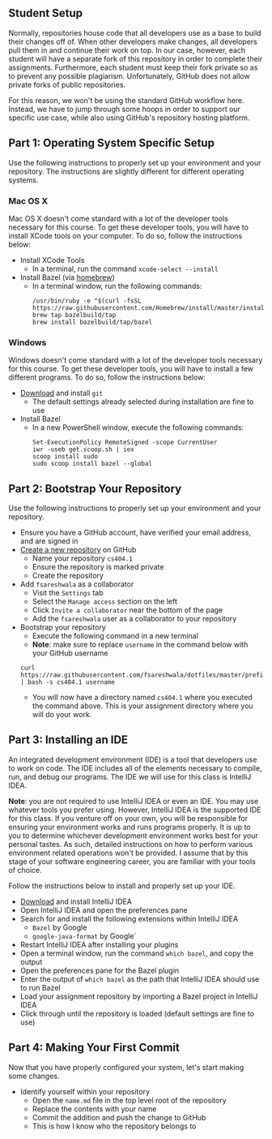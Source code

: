 Student Setup
-------------
Normally, repositories house code that all developers use as a base to build their changes off of.
When other developers make changes, all developers pull them in and continue their work on top.
In our case, however, each student will have a separate fork of this repository in order to complete
their assignments. Furthermore, each student must keep their fork private so as to prevent any
possible plagiarism. Unfortunately, GitHub does not allow private forks of public repositories.

For this reason, we won't be using the standard GitHub workflow here. Instead, we have to jump
through some hoops in order to support our specific use case, while also using GitHub's repository
hosting platform.

Part 1: Operating System Specific Setup
---------------------------------------
Use the following instructions to properly set up your environment and your repository. The
instructions are slightly different for different operating systems.

### Mac OS X
Mac OS X doesn't come standard with a lot of the developer tools necessary for this course. To get
these developer tools, you will have to install XCode tools on your computer. To do so, follow the
instructions below:

- Install XCode Tools
  - In a terminal, run the command `xcode-select --install`
- Install Bazel (via [homebrew](https://brew.sh))
  - In a terminal window, run the following commands:
    ```
    /usr/bin/ruby -e "$(curl -fsSL https://raw.githubusercontent.com/Homebrew/install/master/install)"
    brew tap bazelbuild/tap
    brew install bazelbuild/tap/bazel
    ```

### Windows
Windows doesn't come standard with a lot of the developer tools necessary for this course. To get
these developer tools, you will have to install a few different programs. To do so, follow the
instructions below:

- [Download](https://git-scm.com/download/win) and install `git`
  - The default settings already selected during installation are fine to use
- Install Bazel
  - In a new PowerShell window, execute the following commands:
    ```
    Set-ExecutionPolicy RemoteSigned -scope CurrentUser
    iwr -useb get.scoop.sh | iex
    scoop install sudo
    sudo scoop install bazel --global
    ```

Part 2: Bootstrap Your Repository
---------------------------------
Use the following instructions to properly set up your environment and your repository.

- Ensure you have a GitHub account, have verified your email address, and are signed in
- [Create a new repository](https://github.com/new) on GitHub
  - Name your repository `cs404.1`
  - Ensure the repository is marked private
  - Create the repository
- Add `fsareshwala` as a collaborator
  - Visit the `Settings` tab
  - Select the `Manage access` section on the left
  - Click `Invite a collaborator` near the bottom of the page
  - Add the `fsareshwala` user as a collaborator to your repository
- Bootstrap your repository
  - Execute the following command in a new terminal
  - **Note**: make sure to replace `username` in the command below with your GitHub username
  ```
  curl https://raw.githubusercontent.com/fsareshwala/dotfiles/master/prefix/bin/bootstrap | bash -s cs404.1 username

  ```
  - You will now have a directory named `cs404.1` where you executed the command above. This is your
    assignment directory where you will do your work.

Part 3: Installing an IDE
-------------------------
An integrated development environment (IDE) is a tool that developers use to work on code. The IDE
includes all of the elements necessary to compile, run, and debug our programs. The IDE we will use
for this class is IntelliJ IDEA.

**Note**: you are not required to use IntelliJ IDEA or even an IDE. You may use whatever tools you
prefer using. However, IntelliJ IDEA is the supported IDE for this class. If you venture off on your
own, you will be responsible for ensuring your environment works and runs programs properly. It is
up to you to determine whichever development environment works best for your personal tastes. As
such, detailed instructions on how to perform various environment related operations won't be
provided. I assume that by this stage of your software engineering career, you are familiar with
your tools of choice.

Follow the instructions below to install and properly set up your IDE.

- [Download](https://www.jetbrains.com/idea/download) and install IntelliJ IDEA
- Open IntelliJ IDEA and open the preferences pane
- Search for and install the following extensions within IntelliJ IDEA
  - `Bazel` by Google
  - `google-java-format` by Google`
- Restart IntelliJ IDEA after installing your plugins
- Open a terminal window, run the command `which bazel`, and copy the output
- Open the preferences pane for the Bazel plugin
- Enter the output of `which bazel` as the path that IntelliJ IDEA should use to run Bazel
- Load your assignment repository by importing a Bazel project in IntelliJ IDEA
- Click through until the repository is loaded (default settings are fine to use)

Part 4: Making Your First Commit
--------------------------------
Now that you have properly configured your system, let's start making some changes.

- Identify yourself within your repository
  - Open the `name.md` file in the top level root of the repository
  - Replace the contents with your name
  - Commit the addition and push the change to GitHub
  - This is how I know who the repository belongs to
